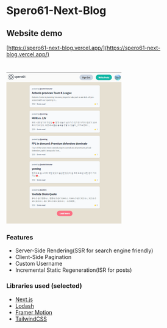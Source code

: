 # Spero61-Next-Blog

## Website demo
[https://spero61-next-blog.vercel.app/](https://spero61-next-blog.vercel.app/)

#

![Screenshot](./public/demo_screenshot.png)

### Features
- Server-Side Rendering(SSR for search engine friendly)
- Client-Side Pagination
- Custom Username
- Incremental Static Regeneration(ISR for posts)

### Libraries used (selected)

- [Next.js](https://nextjs.org/)
- [Lodash](https://lodash.com/)
- [Framer Motion](https://www.framer.com/motion/)
- [TailwindCSS](https://tailwindcss.com/)